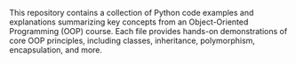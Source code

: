 This repository contains a collection of Python code examples and explanations summarizing key concepts from an Object-Oriented Programming (OOP) course. Each file provides hands-on demonstrations of core OOP principles, including classes, inheritance, polymorphism, encapsulation, and more.
